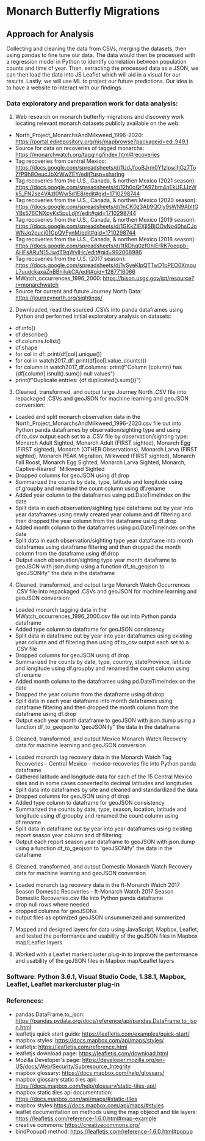 # Monarch Butterfly Migrations

## Approach for Analysis

Collecting and cleaning the data from CSVs, merging the datasets, then using pandas to fine tune our data. The data would then be processed with a regression model in Python to identify correlation between population counts and time of year. Then, extracting the processed data as a JSON, we can then load the data into JS Leaflet which will aid in a visual for our results. Lastly, we will use ML to project our future predictions. Our idea is to have a website to interact with our findings.

### Data exploratory and preparation work for data analysis:

1. Web research on monarch butterfly migrations and discovery work locating relevant monarch datasets publicly available on the web:

* North_Project_MonarchsAndMilkweed_1996-2020: https://portal.edirepository.org/nis/mapbrowse?packageid=edi.949.1
* Source for data on recoveries of tagged monarchs: https://monarchwatch.org/tagging/index.html#recoveries
* Tag recoveries from central Mexico: https://docs.google.com/spreadsheets/d/1UdJfooBJrm0Y1zlpwIhGz7ToZfP9h8OeucJbXrWwZEY/edit?usp=sharing
* Tag recoveries from the U.S., Canada, & northen Mexico (2021 season): https://docs.google.com/spreadsheets/d/12h0oQrTA9Zbm4nEkUFJJzWk5_FN2se4VAzI0Ww5d1E8/edit#gid=1710298744
* Tag recoveries from the U.S., Canada, & northen Mexico (2020 season): https://docs.google.com/spreadsheets/d/1nCK0z3Ab9QOly9sWN9AbItGYBs576CNXpyKs5puLdjY/edit#gid=1710298744
* Tag recoveries from the U.S., Canada, & northen Mexico (2019 season): https://docs.google.com/spreadsheets/d/1GKkZIEXjI5BjOOvNo40hsCJoWNJq2pucj01GpQVFynM/edit#gid=1710298744
* Tag recoveries from the U.S., Canada, & northen Mexico (2018 season): https://docs.google.com/spreadsheets/d/1tRDhq0zfOhlErRK7oeqpb-AHFsARuN15JwdT9qWvlHc/edit#gid=992068986
* Tag recoveries from the U.S. (2017 season): https://docs.google.com/spreadsheets/d/1ySyeKlpQTTwD1pPEO0XmouL7uudckaxaZnBBhilukCA/edit#gid=1287716066
* MWatch_occurrences_1996_2000: https://bison.usgs.gov/ipt/resource?r=monarchwatch
* Source for current and future Journey North Data: https://journeynorth.org/sightings/

2. Downloaded, read the sourced .CSVs into panda dataframes using Python and performed initial exploratory analysis on datasets:

* df.info()
* df.describe()
* df.columns.tolist()
* df.shape
* for col in df:
  print(df[col].unique())
* for col in watch2017_df:
  print(df[col].value_counts())
* for column in watch2017_df.columns:
   print(f"Column {column} has {df[column].isnull().sum()} null values")
* print(f"Duplicate entries: {df.duplicated().sum()}")

3. Cleaned, transformed, and output large Journey North .CSV file into repackaged .CSVs and geoJSON for machine learning and geoJSON conversion:

* Loaded and split monarch observation data in the North_Project_MonarchsAndMilkweed_1996-2020.csv file out into Python panda dataframes by observation/sighting type and using df.to_csv output each set to a .CSV file by observation/sighting type: Monarch Adult Sighted, Monarch Adult (FIRST sighted), Monarch Egg (FIRST sighted), Monarch (OTHER Observations), Monarch Larva (FIRST sighted), Monarch PEAK Migration,
 Milkweed (FIRST sighted), Monarch Fall Roost, Monarch Egg Sighted, Monarch Larva Sighted, Monarch, Captive-Reared' 'Milkweed Sighted
* Dropped columns for geoJSON using df.drop
* Summarized the counts by date, type, latitude and longitude using df.groupby and renamed the count column using df.rename
* Added year column to the dataframes using pd.DateTimeIndex on the date
* Split data in each observation/sighting type dataframe out by year into year dataframes using newly created year column and df filtering and then dropped the year column from the dataframe using df.drop
* Added month column to the dataframes using pd.DateTimeIndex on the date
* Split data in each observation/sighting type year dataframe into month dataframes using dataframe filtering and then dropped the month column from the dataframe using df.drop
* Output each observation/sighting type year month dataframe to geoJSON with json.dump using a function df_to_geojson to 'geoJSONify" the data in the dataframe 


4. Cleaned, transformed, and output large Monarch Watch Occurrences .CSV file into repackaged .CSVs and geoJSON for machine learning and geoJSON conversion:

* Loaded monarch tagging data in the MWatch_occurrences_1996_2000.csv file out into Python panda dataframe
* Added type column to dataframe for geoJSON consistency
* Split data in dataframe out by year into year dataframes using existing year column and df filtering then using df.to_csv output each set to a .CSV file
* Dropped columns for geoJSON using df.drop
* Summarized the counts by date, type, country, stateProvince, latitude and longitude using df.groupby and renamed the count column using df.rename
* Added month column to the dataframes using pd.DateTimeIndex on the date
* Dropped the year column from the dataframe using df.drop
* Split data in each year dataframe into month dataframes using dataframe filtering and then dropped the month column from the dataframe using df.drop
* Output each year month dataframe to geoJSON with json.dump using a function df_to_geojson to 'geoJSONify" the data in the dataframe 

5. Cleaned, transformed, and output Mexico Monarch Watch Recovery data for machine learning and geoJSON conversion

* Loaded monarch tag recovery data in the Monarch Watch Tag Recoveries - Central Mexico - mexico-recoveries file into Python panda dataframe
* Gathered latitude and longitude data for each of the 15 Central Mexico sites and in some cases converted to decimal latitudes and longitudes
* Split data into dataframes by site and cleaned and standardized the data
* Dropped columns for geoJSON using df.drop
* Added type column to dataframe for geoJSON consistency
* Summarized the counts by date, type, season, location, latitude and longitude using df.groupby and renamed the count column using df.rename
* Split data in dataframe out by year into year dataframes using existing report season year column and df filtering
* Output each report season year dataframe to geoJSON with json.dump using a function df_to_geojson to 'geoJSONify" the data in the dataframe 

6. Cleaned, transformed, and output Domestic Monarch Watch Recovery data for machine learning and geoJSON conversion

* Loaded monarch tag recovery data in the ft-Monarch Watch 2017 Season Domestic Recoveries - ft-Monarch Watch 2017 Season Domestic Recoveries.csv file into Python panda dataframe
* drop null rows where needed 
* dropped columns for geoJSONs
* output files as optimized geoJSON unsummerized and summerized

7. Mapped and designed layers for data using JavaScript, Mapbox, Leaflet, and tested the performance and usability of the geJSON files in Mapbox map/Leaflet layers

8. Worked with a Leaflet markercluster plug-in to improve the performance and usability of the geJSON files in Mapbox map/Leaflet layers

### Software: Python 3.6.1, Visual Studio Code, 1.38.1, Mapbox, Leaflet, Leaflet markercluster plug-in

### References:

* pandas.DataFrame.to_json: https://pandas.pydata.org/docs/reference/api/pandas.DataFrame.to_json.html
* leafletjs quick start guide: https://leafletjs.com/examples/quick-start/
* mapbox styles: https://docs.mapbox.com/api/maps/styles/
* leafletjs: https://leafletjs.com/reference.html
* leafletjs download page: https://leafletjs.com/download.html
* Mozilla Developer's page: https://developer.mozilla.org/en-US/docs/Web/Security/Subresource_Integrity
* mapbox glossary: https://docs.mapbox.com/help/glossary/
* mapbox glossary static tiles api: https://docs.mapbox.com/help/glossary/static-tiles-api/
* mapbox static tiles api documentation: https://docs.mapbox.com/api/maps/#static-tiles
* mapbox styles:https://docs.mapbox.com/api/maps/#styles
* leaflet documentation on methods using the map objecct and tile layers: https://leafletjs.com/reference-1.6.0.html#map-example
* creative commons: https://creativecommons.org/
* bindPopup() method: https://leafletjs.com/reference-1.6.0.html#popup